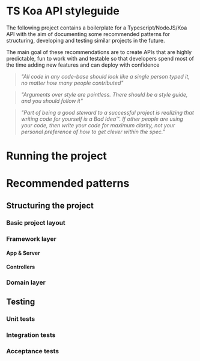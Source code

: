 TS Koa API styleguide
===

The following project contains a boilerplate for a Typescript/NodeJS/Koa API with the aim of documenting some recommended patterns for structuring, developing and testing similar projects in the future.

The main goal of these recommendations are to create APIs that are highly predictable, fun to work with and testable so that developers spend most of the time adding new features and can deploy with confidence

> _"All code in any code-base should look like a single person typed it, no matter how many people contributed"_

> _"Arguments over style are pointless. There should be a style guide, and you should follow it"_

> _"Part of being a good steward to a successful project is realizing that writing code for yourself is a Bad Idea™. If other people are using your code, then write your code for maximum clarity, not your personal preference of how to get clever within the spec."_


# Running the project
# Recommended patterns
## Structuring the project
### Basic project layout
### Framework layer
#### App & Server
#### Controllers
### Domain layer

## Testing
### Unit tests
### Integration tests
### Acceptance tests


